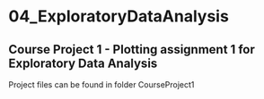 # 04_ExploratoryDataAnalysis

## Course Project 1 - Plotting assignment 1 for Exploratory Data Analysis
Project files can be found in folder CourseProject1
